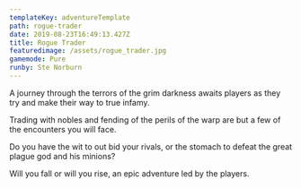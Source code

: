 ```yaml
---
templateKey: adventureTemplate
path: rogue-trader
date: 2019-08-23T16:49:13.427Z
title: Rogue Trader
featuredimage: /assets/rogue_trader.jpg
gamemode: Pure
runby: Ste Norburn
---
```


A journey through the terrors of the grim darkness awaits players as they try and make their way to true infamy. 

Trading with nobles and fending of the perils of the warp are but a few of the encounters you will face. 

Do you have the wit to out bid your rivals, or the stomach to defeat the great plague god and his minions? 

Will you fall or will you rise, an epic adventure led by the players.

